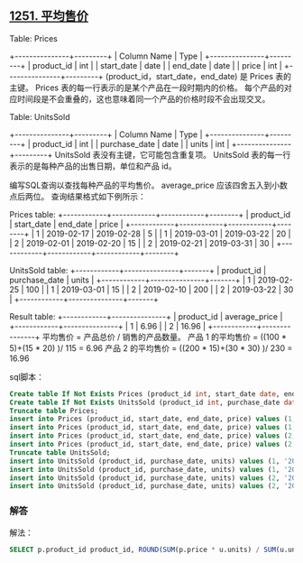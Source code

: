 ## [1251. 平均售价](https://leetcode-cn.com/problems/average-selling-price/)

Table: Prices

+---------------+---------+
| Column Name   | Type    |
+---------------+---------+
| product_id    | int     |
| start_date    | date    |
| end_date      | date    |
| price         | int     |
+---------------+---------+
(product_id，start_date，end_date) 是 Prices 表的主键。
Prices 表的每一行表示的是某个产品在一段时期内的价格。
每个产品的对应时间段是不会重叠的，这也意味着同一个产品的价格时段不会出现交叉。


Table: UnitsSold

+---------------+---------+
| Column Name   | Type    |
+---------------+---------+
| product_id    | int     |
| purchase_date | date    |
| units         | int     |
+---------------+---------+
UnitsSold 表没有主键，它可能包含重复项。
UnitsSold 表的每一行表示的是每种产品的出售日期，单位和产品 id。

编写SQL查询以查找每种产品的平均售价。
average_price 应该四舍五入到小数点后两位。
查询结果格式如下例所示：

Prices table:
+------------+------------+------------+--------+
| product_id | start_date | end_date   | price  |
+------------+------------+------------+--------+
| 1          | 2019-02-17 | 2019-02-28 | 5      |
| 1          | 2019-03-01 | 2019-03-22 | 20     |
| 2          | 2019-02-01 | 2019-02-20 | 15     |
| 2          | 2019-02-21 | 2019-03-31 | 30     |
+------------+------------+------------+--------+

UnitsSold table:
+------------+---------------+-------+
| product_id | purchase_date | units |
+------------+---------------+-------+
| 1          | 2019-02-25    | 100   |
| 1          | 2019-03-01    | 15    |
| 2          | 2019-02-10    | 200   |
| 2          | 2019-03-22    | 30    |
+------------+---------------+-------+

Result table:
+------------+---------------+
| product_id | average_price |
+------------+---------------+
| 1          | 6.96          |
| 2          | 16.96         |
+------------+---------------+
平均售价 = 产品总价 / 销售的产品数量。
产品 1 的平均售价 = ((100 * 5)+(15 * 20) )/ 115 = 6.96
产品 2 的平均售价 = ((200 * 15)+(30 * 30) )/ 230 = 16.96

sql脚本：

```sql
Create table If Not Exists Prices (product_id int, start_date date, end_date date, price int);
Create table If Not Exists UnitsSold (product_id int, purchase_date date, units int);
Truncate table Prices;
insert into Prices (product_id, start_date, end_date, price) values (1, '2019-02-17', '2019-02-28', 5);
insert into Prices (product_id, start_date, end_date, price) values (1, '2019-03-01', '2019-03-22', 20);
insert into Prices (product_id, start_date, end_date, price) values (2, '2019-02-01', '2019-02-20', 15);
insert into Prices (product_id, start_date, end_date, price) values (2, '2019-02-21', '2019-03-31', 30);
Truncate table UnitsSold;
insert into UnitsSold (product_id, purchase_date, units) values (1, '2019-02-25', 100);
insert into UnitsSold (product_id, purchase_date, units) values (1, '2019-03-01', 15);
insert into UnitsSold (product_id, purchase_date, units) values (2, '2019-02-10', 200);
insert into UnitsSold (product_id, purchase_date, units) values (2, '2019-03-22', 30);
```

### 解答

解法：

```sql
SELECT p.product_id product_id, ROUND(SUM(p.price * u.units) / SUM(u.units), 2) average_price FROM Prices p, UnitsSold u WHERE p.product_id = u.product_id AND u.purchase_date  BETWEEN p.start_date AND p.end_date GROUP BY p.product_id;
```

